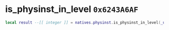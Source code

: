 # is_physinst_in_level `0x6243A6AF`

```lua
local result --[[ integer ]] = natives.physinst.is_physinst_in_level(_unk0 --[[ integer ]])
```